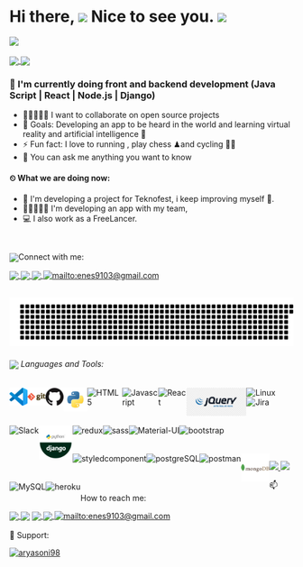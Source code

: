 

# Hi there, <img src = "https://raw.githubusercontent.com/MartinHeinz/MartinHeinz/master/wave.gif" width = 30px> Nice to see you. <img src="https://emojis.slackmojis.com/emojis/images/1531849430/4246/blob-sunglasses.gif?1531849430" width="30"/>
 <p>
  <a href="https://github.com/DenverCoder1/readme-typing-svg"><img src="https://readme-typing-svg.herokuapp.com?&font=IBM+Plex+Sans&color=abcdef&size=20&lines=Welcome+to+my+GitHub+Profile!;I'm+a+Fullstack+Developer;I'm+a+Frontend+Developer;I'm+a+React+Developer" /></a>
</p>
 <a href="https://my-portfolio-page-resume.herokuapp.com/" target="_blank">
    <img align="center" src="https://komarev.com/ghpvc/?username=devenes&color=f75c7e">
 </a>
 <a href="https://my-portfolio-page-resume.herokuapp.com/" target="_blank">
    <img align="center" src="https://img.shields.io/github/followers/enes9103?style=flat-square&color=f75c7e">
 </a>
 <br>

### 📑 I'm currently doing front and backend development (Java Script | React | Node.js | Django)
- 👨🏼‍🤝‍👨🏻 I want to collaborate on open source projects
- 🥅 Goals: Developing an app to be heard in the world and learning virtual reality and artificial intelligence 🤖
- ⚡ Fun fact: I love to running , play chess ♟and cycling 🚴‍♀️
- 💬 You can ask me anything you want to know


#### ⏲ What we are doing now:
- 🚀 I'm developing a project for Teknofest, i keep improving myself 📃.
- 👨🏼‍🤝‍👨🏻 I'm developing an app with my team, 
- 💻 I also work as a FreeLancer.
<br>
 <p><img src='https://raw.githubusercontent.com/ShahriarShafin/ShahriarShafin/main/Assets/handshake.gif' width="64px" align="center">Connect with me:</p>
    <div>
    <a href="https://www.linkedin.com/in/enesunlu/" target="_blank">
      <img align="center"
        src="https://img.shields.io/badge/LinkedIn-Profile-informational?style=flat&logo=linkedin&logoColor=white&color=0D76A8">
    </a>
    <!-- <a>
      <img align="center" src="https://img.shields.io/badge/GitHub-Profile-informational?style=flat&logo=github&logoColor=white&color=f75c7e">
    </a> -->
    <a href="https://www.instagram.com/enesunlu0303/">
      <img align="center"
        src="https://img.shields.io/badge/Instagram-Profile-informational?style=flat&logo=instagram&logoColor=white&color=f75c7e">
    </a>
    <a href="https://github.com/enes9103/">
      <img align="center" src="https://img.shields.io/github/followers/enes9103?label=follow&style=social">
    </a>
    <a href="mailto:enes9103" target="_blank">
      <img align="center" src="https://img.shields.io/badge/%20-gmail-B23121" alt="mailto:enes9103@gmail.com">
    </a>
  </div>
<br>

![gitartwork](gitartwork.svg)

###### <img src = "https://media2.giphy.com/media/QssGEmpkyEOhBCb7e1/giphy.gif?cid=ecf05e47a0n3gi1bfqntqmob8g9aid1oyj2wr3ds3mg700bl&rid=giphy.gif" align="center" width = 28px> Languages and Tools:
[<img align="left" alt="Visual Studio Code" width="32px" src="https://raw.githubusercontent.com/github/explore/80688e429a7d4ef2fca1e82350fe8e3517d3494d/topics/visual-studio-code/visual-studio-code.png" />][vsCode]
[<img align="left" alt="Git" width="32px" src="https://raw.githubusercontent.com/github/explore/80688e429a7d4ef2fca1e82350fe8e3517d3494d/topics/git/git.png" />][git]
[<img align="left" alt="GitHub" width="32px" src="https://raw.githubusercontent.com/github/explore/78df643247d429f6cc873026c0622819ad797942/topics/github/github.png" />][github]
[<img align="left" alt="Python" width="42px" src="https://raw.githubusercontent.com/github/explore/cebd63002168a05a6a642f309227eefeccd92950/topics/python/python.png" />][python]
[<img align="left" alt="HTML5" width="62px" src="https://upload.wikimedia.org/wikipedia/commons/thumb/1/10/CSS3_and_HTML5_logos_and_wordmarks.svg/1280px-CSS3_and_HTML5_logos_and_wordmarks.svg.png" />][HTML]
[<img align="left" alt="Javascript" width="64px" src="https://img2.pngindir.com/20180720/pjj/kisspng-javascript-logo-html-clip-art-javascript-logo-5b5188b16dbcd8.5939232615320700654495.jpg" />][js]
[<img align="left" alt="React" width="50px" src="https://upload.wikimedia.org/wikipedia/commons/thumb/4/47/React.svg/1024px-React.svg.png" />][react]
<img align="left" alt="Jquery" height="50px" src="https://github.com/enes9103/enes9103/blob/main/images/jquery.png" />
[<img align="left" alt="Linux" width="69px" src="https://w7.pngwing.com/pngs/970/403/png-transparent-tux-linux-mint-logo-linux-logo-vertebrate-bird.png" />][linux]
<img align="left" alt="Jira" height="50px" src="https://github.com/enes9103/enes9103/blob/main/images/jira.jpg" />
<img align="left" alt="Slack" height="50px" src="https://github.com/enes9103/enes9103/blob/main/images/slack.jpg" /><br><br><br>
<img align="left" padding="2px" alt="django" height="60px" src="https://github.com/enes9103/enes9103/blob/main/images/django1.png" />
<img align="left" alt="redux" height="50px" src="https://github.com/enes9103/enes9103/blob/main/images/redux.png"/>
<img align="left" alt="sass" height="50px" src="https://github.com/enes9103/enes9103/blob/main/images/sass.png" />
<img align="left" alt="Material-UI" height="45px" src="https://github.com/enes9103/enes9103/blob/main/images/MaterialUI.png" vlign=center/>
<img align="left" alt="bootstrap" widtsh="55px" height="50px" src="https://github.com/enes9103/enes9103/blob/main/images/Bootstrap.jpg" />
<img align="left" alt="styledcomponent" height="50px" src="https://github.com/enes9103/enes9103/blob/main/images/styledcomponents.png" />
<img align="left" alt="postgreSQL" height="50px" src="https://github.com/enes9103/enes9103/blob/main/images/PostgreSQL.png" />
<img align="left" alt="postman" height="50px" src="https://github.com/enes9103/enes9103/blob/main/images/postman.png" />
<img align="left" alt="mongoDB" height="50px" src="https://github.com/enes9103/enes9103/blob/main/images/mongoDB.png" />
<img align="left" alt="MySQL" height="50px" src="https://github.com/enes9103/enes9103/blob/main/images/MySQL.png"/>
<img align="left" alt="heroku" height="45px" src="https://github.com/enes9103/enes9103/blob/main/images/heroku.png"/>
<br>

[react]: https://tr.reactjs.org/
[vsCode]: https://code.visualstudio.com/
[git]: https://git-scm.com/
[github]: https://github.com/enes9103
[python]: https://www.python.org/
[js]: https://www.javascript.com/
[linux]: https://www.linux.org/
[HTML]: https://www.w3schools.com/html/

<br><br>

<!-- ![Enes Contribution Stats](https://github-contribution-stats.vercel.app/api/?username=enes9103) -->
<p>
<a href="https://github.com/enes9103">
  <img height="180em" src="https://github-readme-stats.vercel.app/api?username=enes9103&show_icons=true&theme=midnight-purple&include_all_commits=true&count_private=true"/>
  <img height="180em" src="https://github-readme-stats-eight-theta.vercel.app/api/top-langs/?username=enes9103&layout=compact&langs_count=8&theme=midnight-purple"/>
</a>
</p>

📫 How to reach me:

<div>
<a href="https://www.linkedin.com/in/enesunlu/" target="_blank">
 <img align="center" src="https://img.shields.io/badge/LinkedIn-Profile-informational?style=flat&logo=linkedin&logoColor=white&color=0D76A8">
</a>
<a>
 <img align="center" src="https://img.shields.io/badge/GitHub-Profile-informational?style=flat&logo=github&logoColor=white&color=f75c7e">
</a>
    <a href="https://www.instagram.com/enesunlu0303/">
      <img align="center"
        src="https://img.shields.io/badge/Instagram-Profile-informational?style=flat&logo=instagram&logoColor=white&color=f75c7e">
    </a>
    <a href="https://github.com/enes9103/">
      <img align="center" src="https://img.shields.io/github/followers/enes9103?label=follow&style=social">
    </a>
    <a href="mailto:enes9103" target="_blank">
      <img align="center" src="https://img.shields.io/badge/%20-gmail-B23121" alt="mailto:enes9103@gmail.com">
    </a>
 <br>
 <br>
 🌱 Support:
 <br>
<p><a href="https://www.buymeacoffee.com/enes9103"> <img src="https://cdn.buymeacoffee.com/buttons/v2/default-yellow.png" height="40" width="180" alt="aryasoni98" /></a>
 </div>
